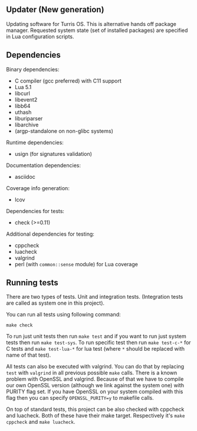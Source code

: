 Updater (New generation)
------------------------
Updating software for Turris OS. This is alternative hands off package manager.
Requested system state (set of installed packages) are specified in Lua
configuration scripts.

Dependencies
------------
Binary dependencies:
* C compiler (gcc preferred) with C11 support
* Lua 5.1
* libcurl
* libevent2
* libb64
* uthash
* liburiparser
* libarchive
* (argp-standalone on non-glibc systems)

Runtime dependencies:
* usign (for signatures validation)

Documentation dependencies:
* asciidoc

Coverage info generation:
* lcov

Dependencies for tests:
* check (>=0.11)

Additional dependencies for testing:
* cppcheck
* luacheck
* valgrind
* perl (with `common::sense` module) for Lua coverage

Running tests
-------------
There are two types of tests. Unit and integration tests. (Integration tests are
called as system one in this project).

You can run all tests using following command:
```
make check
```

To run just unit tests then run `make test` and if you want to run just system
tests then run `make test-sys`. To run specific test then run `make test-c-*` for
C tests and `make test-lua-*` for lua test (where `*` should be replaced with name
of that test).

All tests can also be executed with valgrind. You can do that by replacing `test`
with `valgrind` in all previous possible `make` calls.
There is a known problem with OpenSSL and valgrind. Because of that we have to
compile our own OpenSSL version (although we link against the system one) with PURITY
flag set. If you have OpenSSL on your system compiled with this flag then you can
specify `OPENSSL_PURITY=y` to makefile calls.

On top of standard tests, this project can be also checked with cppcheck and
luacheck. Both of these have their make target. Respectively it's `make cppcheck`
and `make luacheck`.
